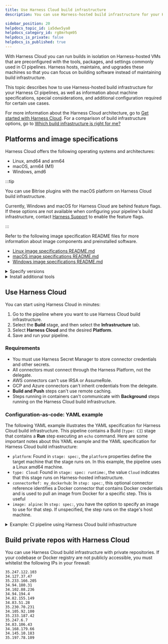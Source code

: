 ```yaml
---
title: Use Harness Cloud build infrastructure
description: You can use Harness-hosted build infrastructure for your Harness CI pipelines.

sidebar_position: 20
helpdocs_topic_id: ia5dwx5ya8
helpdocs_category_id: rg8mrhqm95
helpdocs_is_private: false
helpdocs_is_published: true
---
```


With Harness Cloud you can run builds in isolation on Harness-hosted VMs that are preconfigured with the tools, packages, and settings commonly used in CI pipelines. Harness hosts, maintains, and upgrades these machines so that you can focus on building software instead of maintaining build infrastructure.

This topic describes how to use Harness-hosted build infrastructure for your Harness CI pipelines, as well as information about machine specifications, special considerations, and additional configuration required for certain use cases.

For more information about the Harness Cloud architecture, go to [Get started with Harness Cloud](../../ci-quickstarts/hosted-builds-on-virtual-machines-quickstart.md). For a comparison of build infrastructure options, go to [Which build infrastructure is right for me?](./which-build-infrastructure-is-right-for-me.md)

## Platforms and image specifications

Harness Cloud offers the following operating systems and architectures:

* Linux, amd64 and arm64
* macOS, arm64 (M1)
* Windows, amd6

:::tip

You can use Bitrise plugins with the macOS platform on Harness Cloud build infrastructure.

Currently, Windows and macOS for Harness Cloud are behind feature flags. If these options are not available when configuring your pipeline's build infrastructure, contact [Harness Support](mailto:support@harness.io) to enable the feature flags.

:::

Refer to the following image specification README files for more information about image components and preinstalled software.

* [Linux image specifications README.md](https://github.com/wings-software/harness-docs/blob/main/harness-cloud/Ubuntu2204-Readme.md)
* [macOS image specifications README.md](https://github.com/wings-software/harness-docs/blob/main/harness-cloud/macos-12-Readme.md)
* [Windows image specifications README.md](https://github.com/wings-software/harness-docs/blob/main/harness-cloud/Windows2022-Readme.md)

<details>
<summary>Specify versions</summary>

If there are multiple versions of a tool installed, you can specify the version to use, as demonstrated in the following YAML example where a Java version is specified.

```yaml
 pipeline:
  identifier: ci_pipeline
  name: "pipeline with multi tool java success"
  stages:
    - stage:
        identifier: multi_tool_java_success
        name: multi tool java success
        type: CI
        spec:
          execution:
            steps:
              - step:
                  identifier: install_java
                  name: intall java version 17
                  type: Action
                  spec:
                    uses: actions/setup-java@v3
                    with:
                      distribution: 'zulu' # See 'Supported distributions' for available options
                      java-version: '17'
              - step:
                  identifier: java_ver_check
                  name: java version check
                  type: Run
                  spec:
                    shell: Bash
                    command: |
                      JAVA_VER=$(java -version 2>&1 | head -1 | cut -d'"' -f2 | sed '/^1\./s///' | cut -d'.' -f1)
                      if [[ $JAVA_VER == 17 ]]; then
                        echo successfully installed $JAVA_VER
                      else
                        exit 1
                      fi
          infrastructure:
            type: VM
            spec:
              type: Pool
              spec:
                identifier: test
          cloneCodebase: false
```

</details>

<details>
<summary>Install additional tools</summary>

If your build requires a tool that isn't already available on the VM, you can use a step, such as a **Run** step or **Background** step, to install it directly or run it in a Docker image. An additional Docker image is used in the [configuration-as-code YAML example](#configuration-as-code-yaml-example).

However, note that steps running in containers can't communicate with [Background steps](../../ci-technical-reference/background-step-settings.md) running on the Harness Cloud build infrastructure, because they do not have a common host.

</details>

## Use Harness Cloud

You can start using Harness Cloud in minutes:

1. Go to the pipeline where you want to use Harness Cloud build infrastructure.
2. Select the **Build** stage, and then select the **Infrastructure** tab.
3. Select **Harness Cloud** and the desired **Platform**.
4. Save and run your pipeline.

### Requirements

* You must use Harness Secret Manager to store connector credentials and other secrets.
* All connectors must connect through the Harness Platform, not the delegate.
* AWS connectors can't use IRSA or AssumeRole.
* GCP and Azure connectors can't inherit credentials from the delegate.
* **Build and Push** steps can't use remote caching.
* Steps running in containers can't communicate with **Background** steps running on the Harness Cloud build infrastructure.

### Configuration-as-code: YAML example

The following YAML example illustrates the YAML specification for Harness Cloud build infrastructure. This pipeline contains a Build (`type: CI`) stage that contains a __Run__ step executing an `echo` command. Here are some important notes about this YAML example and the YAML specification for Harness Cloud build infrastructure:

* `platform`: Found in `stage: spec:`, the `platform` properties define the target machine that the stage runs on. In this example, the pipeline uses a Linux amd64 machine.
* `type: Cloud`: Found in `stage: spec: runtime:`, the value `Cloud` indicates that this stage runs on Harness-hosted infrastructure.
* `connectorRef: my_dockerhub`: In `step: spec:`, this optional connector reference identifies a Docker connector that contains Docker credentials and is used to pull an image from Docker for a specific step. This is useful
* `image: alpine`: In `step: spec:`, you have the option to specify an image to use for that step. If unspecified, the step runs on the stage's host machine.

<details>
<summary>Example: CI pipeline using Harness Cloud build infrastructure</summary>

```yaml
 pipeline:
  projectIdentifier: Docs
  orgIdentifier: default
  identifier: Hello_World
  name: Hello World
  properties:
    ci:
      codebase:
        connectorRef: account.Github
        repoName: keen-software/jhttp
        build: <+input>
  stages:
    - stage:
        name: Print welcome message
        identifier: welcome_message
        type: CI
        spec:
          cloneCodebase: true
          platform: // Platform properties describe the target machine required by this stage.
            os: Linux
            arch: Amd64
          runtime:
            type: Cloud // This build runs on Harness-provided infrastructure.
            spec: {}
          execution:
            steps:
              - step:
                  type: Run
                  name: Welcome
                  identifier: Welcome
                  spec:
                    connectorRef: my_dockerhub // (Optional) The Docker connectors hold your Docker credentials to pull the image from Docker.
                    image: alpine // (Optional) If no image is specified, the step runs on the host machine,
                    shell: Sh
                    command: Echo "Welcome to Harness CI"
```

</details>

## Build private repos with Harness Cloud

You can use Harness Cloud build infrastructure with private repositories. If your codebase or Docker registry are not publicly accessible, you must whitelist the following IPs in your firewall:

```
35.247.122.103
34.127.37.47
35.233.166.205
34.94.180.31
34.102.88.236
34.94.194.4
34.82.155.149
34.83.51.28
35.230.70.231
34.105.92.100
35.233.187.42
35.247.6.7
34.83.106.43
34.168.179.66
34.145.10.183
35.197.78.109
```
